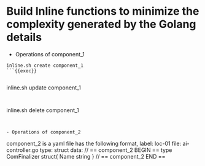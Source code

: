 # Build Inline functions to minimize the complexity generated by the Golang details


- Operations of component_1

```
inline.sh create component_1
```{{exec}}


```
inline.sh update component_1
```{{exec}}


```
inline.sh delete component_1
```{{exec}}


- Operations of component_2
```
component_2 is a yaml file has the following format,
label: loc-01
file: ai-controller.go
type: struct
data:
// == component_2 BEGIN ==
type ComFinalizer struct{
  Name string
}
// == component_2 END ==
```
